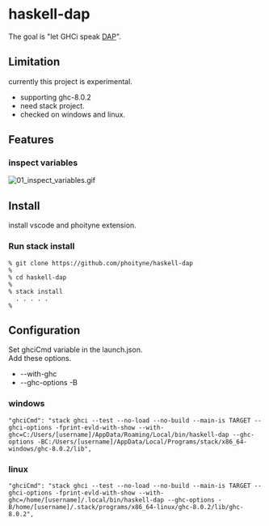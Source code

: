
# haskell-dap

The goal is "let GHCi speak [DAP](https://code.visualstudio.com/docs/extensions/example-debuggers)".

## Limitation
currently this project is experimental.

* supporting ghc-8.0.2
* need stack project.
* checked on windows and linux.

## Features

### inspect variables

![01_inspect_variables.gif](https://raw.githubusercontent.com/phoityne/haskell-dap/master/docs/01_inspect_variables.gif)  

## Install

install vscode and phoityne extension.

### Run stack install

    % git clone https://github.com/phoityne/haskell-dap
    %
    % cd haskell-dap
    %
    % stack install
      . . . . .
    %

## Configuration

Set ghciCmd variable in the launch.json.  
Add these options.
+ --with-ghc
+ --ghc-options -B
  

### windows

    "ghciCmd": "stack ghci --test --no-load --no-build --main-is TARGET --ghci-options -fprint-evld-with-show --with-ghc=C:/Users/[username]/AppData/Roaming/Local/bin/haskell-dap --ghc-options -BC:/Users/[username]/AppData/Local/Programs/stack/x86_64-windows/ghc-8.0.2/lib",


### linux


    "ghciCmd": "stack ghci --test --no-load --no-build --main-is TARGET --ghci-options -fprint-evld-with-show --with-ghc=/home/[username]/.local/bin/haskell-dap --ghc-options -B/home/[username]/.stack/programs/x86_64-linux/ghc-8.0.2/lib/ghc-8.0.2",
  



